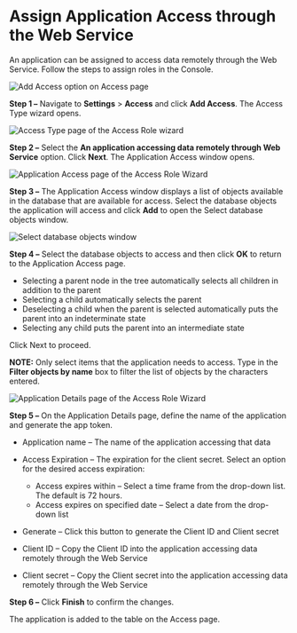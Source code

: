# Assign Application Access through the Web Service

An application can be assigned to access data remotely through the Web Service. Follow the steps to
assign roles in the Console.

![Add Access option on Access page](/img/versioned_docs/enterpriseauditor_11.6/enterpriseauditor/admin/settings/access/rolebased/addaccess.webp)

**Step 1 –** Navigate to **Settings** > **Access** and click **Add Access**. The Access Type wizard
opens.

![Access Type page of the Access Role wizard](/img/versioned_docs/enterpriseauditor_11.6/enterpriseauditor/admin/settings/access/restapi/accesstypeapplication.webp)

**Step 2 –** Select the **An application accessing data remotely through Web Service** option. Click
**Next**. The Application Access window opens.

![Application Access page of the Access Role Wizard](/img/versioned_docs/enterpriseauditor_11.6/enterpriseauditor/admin/settings/access/restapi/applicationaccess.webp)

**Step 3 –** The Application Access window displays a list of objects available in the database that
are available for access. Select the database objects the application will access and click **Add**
to open the Select database objects window.

![Select database objects window](/img/versioned_docs/enterpriseauditor_11.6/enterpriseauditor/admin/settings/access/restapi/selectdatabaseobjects.webp)

**Step 4 –** Select the database objects to access and then click **OK** to return to the
Application Access page.

- Selecting a parent node in the tree automatically selects all children in addition to the parent
- Selecting a child automatically selects the parent
- Deselecting a child when the parent is selected automatically puts the parent into an
  indeterminate state
- Selecting any child puts the parent into an intermediate state

Click Next to proceed.

**NOTE:** Only select items that the application needs to access. Type in the **Filter objects by
name** box to filter the list of objects by the characters entered.

![Application Details page of the Access Role Wizard](/img/versioned_docs/enterpriseauditor_11.6/enterpriseauditor/admin/settings/access/restapi/applicationdetails.webp)

**Step 5 –** On the Application Details page, define the name of the application and generate the
app token.

- Application name – The name of the application accessing that data
- Access Expiration – The expiration for the client secret. Select an option for the desired access
  expiration:

    - Access expires within – Select a time frame from the drop-down list. The default is 72 hours.
    - Access expires on specified date – Select a date from the drop-down list

- Generate – Click this button to generate the Client ID and Client secret
- Client ID – Copy the Client ID into the application accessing data remotely through the Web
  Service
- Client secret – Copy the Client secret into the application accessing data remotely through the
  Web Service

**Step 6 –** Click **Finish** to confirm the changes.

The application is added to the table on the Access page.
